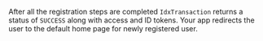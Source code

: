 After all the registration steps are completed `IdxTransaction` returns a status of `SUCCESS` along with access and ID tokens. Your app redirects the user to the default home page for newly registered user.
